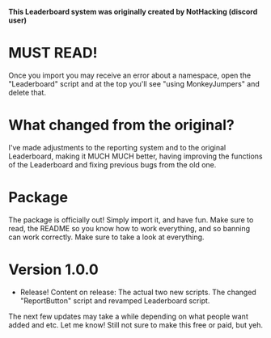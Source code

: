 **This Leaderboard system was originally created by NotHacking (discord user)**

# MUST READ!
Once you import you may receive an error about a namespace, open the "Leaderboard" script and at the top
you'll see "using MonkeyJumpers" and delete that.

# What changed from the original?
I've made adjustments to the reporting system and to the original Leaderboard, making it MUCH MUCH better, 
having improving the functions of the Leaderboard and fixing previous bugs from the old one.

# Package
The package is officially out! Simply import it, and have fun. Make sure to read, the README so you know how to work everything, and so banning can work correctly.
Make sure to take a look at everything.

# Version 1.0.0
- Release!
Content on release:
The actual two new scripts. The changed "ReportButton" script and 
revamped Leaderboard script. 

The next few updates may take a while depending on what people want added and etc. Let me know!
Still not sure to make this free or paid, but yeh.




